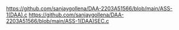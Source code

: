 https://github.com/sanjaygollena/DAA-2203A51566/blob/main/ASS-1(DAA).c
https://github.com/sanjaygollena/DAA-2203A51566/blob/main/ASS-1(DAA)SEC.c
